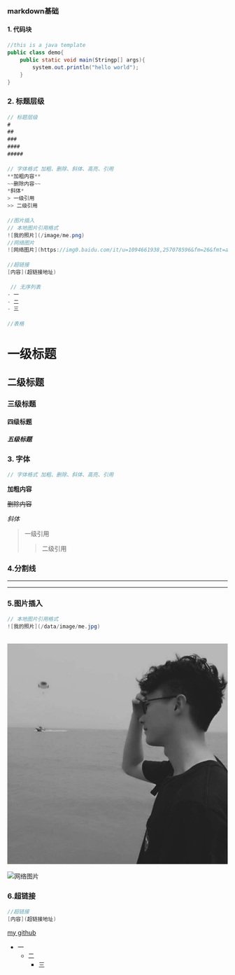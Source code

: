 ### markdown基础

#### 1. 代码块

```java	
//this is a java template
public class demo{
    public static void main(Stringp[] args){
        system.out.println("hello world");
    }
}
```

### 2. 标题层级

```java
// 标题层级
# 
##
###
####
#####

// 字体格式 加粗、删除、斜体、高亮、引用
**加粗内容**
~~删除内容~~
*斜体*
> 一级引用
>> 二级引用

//图片插入
// 本地图片引用格式
![我的照片](/image/me.png)
//网络图片 
![网络图片](https://img0.baidu.com/it/u=1094661938,257078596&fm=26&fmt=auto&gp=0.jpg)

//超链接
[内容](超链接地址)
        
 // 无序列表
- 一
- 二
- 三

//表格

```

# 一级标题

## 二级标题

### 三级标题

#### 四级标题

##### 五级标题

### 3. 字体

``` java 
// 字体格式 加粗、删除、斜体、高亮、引用
```

**加粗内容**

~~删除内容~~

*斜体*



> 一级引用
>
> > 二级引用

### 4.分割线

---

***

### 5.图片插入

```java
// 本地图片引用格式
![我的照片](/data/image/me.jpg)
    
```

![my photo](./data/images/me.jpg)

![网络图片](https://img0.baidu.com/it/u=1094661938,257078596&fm=26&fmt=auto&gp=0.jpg)



### 6.超链接

``` java
//超链接
[内容](超链接地址)

```

[my github](https://github.com/JiongJiongP?tab=repositories)

- 一
  - 二
    - 三







